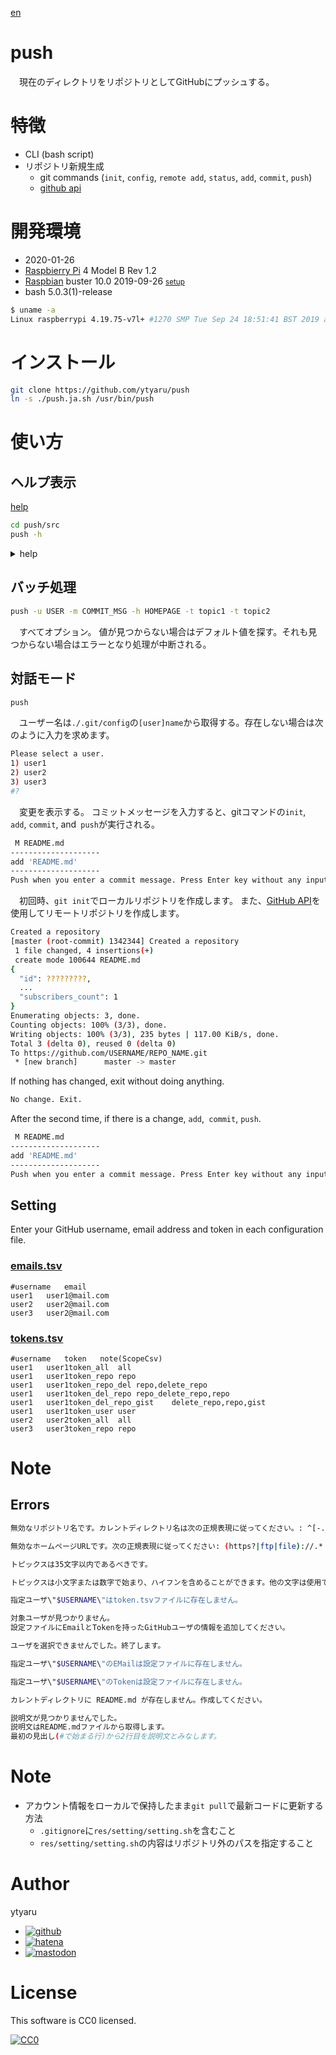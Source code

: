 [en](./README.md)

# push

　現在のディレクトリをリポジトリとしてGitHubにプッシュする。

# 特徴

* CLI (bash script)
* リポジトリ新規生成
    * git commands (`init`, `config`, `remote add`, `status`, `add`, `commit`, `push`)
    * [github api](https://developer.github.com/v3/repos/)

# 開発環境

* <time datetime="2020-01-26T12:18:40+0900">2020-01-26</time>
* [Raspbierry Pi](https://ja.wikipedia.org/wiki/Raspberry_Pi) 4 Model B Rev 1.2
* [Raspbian](https://ja.wikipedia.org/wiki/Raspbian) buster 10.0 2019-09-26 <small>[setup](http://ytyaru.hatenablog.com/entry/2019/12/25/222222)</small>
* bash 5.0.3(1)-release

```sh
$ uname -a
Linux raspberrypi 4.19.75-v7l+ #1270 SMP Tue Sep 24 18:51:41 BST 2019 armv7l GNU/Linux
```

# インストール

```sh
git clone https://github.com/ytyaru/push
ln -s ./push.ja.sh /usr/bin/push
```

# 使い方

## ヘルプ表示

[help](res/help.txt)

```sh
cd push/src
push -h
```

<details><summary>help</summary>
```sh
現在のディレクトリをリポジトリとしてGitHubにプッシュする。
使い方: push.ja.sh [任意引数...]
任意引数:
  -u ユーザ名
  -m コミットメッセージ
  -h ホームページURL
  -t トピックス
設定:
  手順:
    1. GitHubアカウント作成 https://github.com/
    2. AccessToken作成      https://github.com/settings/tokens
    3. 以下設定ファイル作成
  設定ファイルのパス設定: ./res/setting/setting.sh
    例:
      PATH_TSV_TOKENS=./tokens.tsv
      PATH_TSV_EMAILS=./emails.tsv
    本ソースコード: ./src/push/push.ja.sh
  tokens.tsv: ./res/setting/tokens.tsv
    行の書式: Username\tToken\tNote(ScopesCsv)
  emails.tsv: ./res/setting/emails.tsv
    行の書式: Username\tEMail
例:
  push.ja.sh
  push.ja.sh -u YourUsername
  push.ja.sh -u YourUsername -m CommitMessage -h HomePage -t topic1 -t topic2 -t topic3
```

　`-h`オプションはヘルプの表示にも使える。`-h`オプションはホームページ設定用だが、値が設定されていないと引数エラーが発生する。引数エラーが発生した場合、ヘルプを表示する。結果、ヘルプは`-h`で表示される。

</details>

## バッチ処理

```sh
push -u USER -m COMMIT_MSG -h HOMEPAGE -t topic1 -t topic2
```

　すべてオプション。 値が見つからない場合はデフォルト値を探す。それも見つからない場合はエラーとなり処理が中断される。

## 対話モード

```sh
push
```

　ユーザー名は`./.git/config`の`[user]name`から取得する。存在しない場合は次のように入力を求めます。

```sh
Please select a user.
1) user1
2) user2
3) user3
#? 
```

　変更を表示する。 コミットメッセージを入力すると、gitコマンドの`init`,` add`, `commit`, and` push`が実行される。

```sh
 M README.md
--------------------
add 'README.md'
--------------------
Push when you enter a commit message. Press Enter key without any input to end.

```

　初回時、`git init`でローカルリポジトリを作成します。 また、[GitHub API](https://developer.github.com/v3/repos/#create)を使用してリモートリポジトリを作成します。

```sh
Created a repository
[master (root-commit) 1342344] Created a repository
 1 file changed, 4 insertions(+)
 create mode 100644 README.md
{
  "id": ?????????,
  ...
  "subscribers_count": 1
}
Enumerating objects: 3, done.
Counting objects: 100% (3/3), done.
Writing objects: 100% (3/3), 235 bytes | 117.00 KiB/s, done.
Total 3 (delta 0), reused 0 (delta 0)
To https://github.com/USERNAME/REPO_NAME.git
 * [new branch]      master -> master
```

If nothing has changed, exit without doing anything.

```sh
No change. Exit.
```

After the second time, if there is a change, `add`,` commit`, `push`.

```sh
 M README.md
--------------------
add 'README.md'
--------------------
Push when you enter a commit message. Press Enter key without any input to end.

```

## Setting

Enter your GitHub username, email address and token in each configuration file.

### [emails.tsv](res/emails.tsv)

```tsv
#username	email
user1	user1@mail.com
user2	user2@mail.com
user3	user2@mail.com
```

### [tokens.tsv](res/tokens.tsv)

```tsv
#username	token	note(ScopeCsv)
user1	user1token_all	all
user1	user1token_repo	repo
user1	user1token_repo_del	repo,delete_repo
user1	user1token_del_repo	repo_delete_repo,repo
user1	user1token_del_repo_gist	delete_repo,repo,gist
user1	user1token_user	user
user2	user2token_all	all
user3	user3token_repo	repo
```

# Note

## Errors

```sh
無効なリポジトリ名です。カレントディレクトリ名は次の正規表現に従ってください。: ^[-._ A-Za-z0-9]+$
```
```sh
無効なホームページURLです。次の正規表現に従ってください: (https?|ftp|file)://.*
```
```sh
トピックスは35文字以内であるべきです。
```
```sh
トピックスは小文字または数字で始まり、ハイフンを含めることができます。他の文字は使用できません。
```
```sh
指定ユーザ\"$USERNAME\"はtoken.tsvファイルに存在しません。
```
```sh
対象ユーザが見つかりません。
設定ファイルにEmailとTokenを持ったGitHubユーザの情報を追加してください。
```
```sh
ユーザを選択できませんでした。終了します。
```
```sh
指定ユーザ\"$USERNAME\"のEMailは設定ファイルに存在しません。
```
```sh
指定ユーザ\"$USERNAME\"のTokenは設定ファイルに存在しません。
```
```sh
カレントディレクトリに README.md が存在しません。作成してください。
```
```sh
説明文が見つかりませんでした。
説明文はREADME.mdファイルから取得します。
最初の見出し(#で始まる行)から2行目を説明文とみなします。
```

# Note

* アカウント情報をローカルで保持したまま`git pull`で最新コードに更新する方法
    * `.gitignore`に`res/setting/setting.sh`を含むこと
    * `res/setting/setting.sh`の内容はリポジトリ外のパスを指定すること

# Author

ytyaru

* [![github](http://www.google.com/s2/favicons?domain=github.com)](https://github.com/ytyaru "github")
* [![hatena](http://www.google.com/s2/favicons?domain=www.hatena.ne.jp)](http://ytyaru.hatenablog.com/ytyaru "hatena")
* [![mastodon](http://www.google.com/s2/favicons?domain=mstdn.jp)](https://mstdn.jp/web/accounts/233143 "mastdon")

# License

This software is CC0 licensed.

[![CC0](http://i.creativecommons.org/p/zero/1.0/88x31.png "CC0")](http://creativecommons.org/publicdomain/zero/1.0/deed.en)

